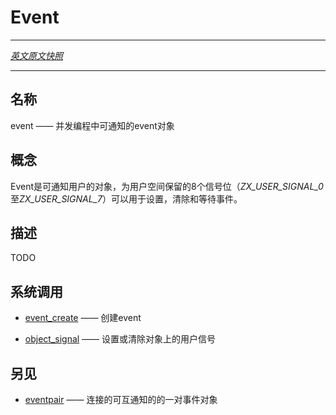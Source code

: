 # Event
---

[*英文原文快照*](https://github.com/fuchsia-mirror/zircon/blob/9b1d42b6f62ed4a4fe443eb03e020c74abcc8875/docs/objects/event.md)

---
<!-- ## NAME -->
## 名称

<!-- event - Signalable event for concurrent programming -->
event —— 并发编程中可通知的event对象

<!-- ## SYNOPSIS -->
## 概念

<!-- Events are user-signalable objects. The 8 signal bits reserved for
userspace (*ZX_USER_SIGNAL_0* through *ZX_USER_SIGNAL_7*) may be set,
cleared, and waited upon. -->
Event是可通知用户的对象，为用户空间保留的8个信号位（*ZX_USER_SIGNAL_0*至*ZX_USER_SIGNAL_7*）可以用于设置，清除和等待事件。

<!-- ## DESCRIPTION -->
## 描述

TODO

<!-- ## SYSCALLS -->
## 系统调用

<!-- + [event_create](../syscalls/event_create.md) - create an event -->
+ [event_create](../syscalls/event_create.md) —— 创建event

<!-- + [object_signal](../syscalls/object_signal.md) - set or clear the user signals on an object -->
+ [object_signal](../syscalls/object_signal.md) —— 设置或清除对象上的用户信号

<!-- ## SEE ALSO -->
## 另见

<!-- + [eventpair](eventpair.md) - linked pairs of signalable objects -->
+ [eventpair](eventpair.md) —— 连接的可互通知的的一对事件对象
